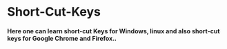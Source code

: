 # Short-Cut-Keys
#### Here one can learn short-cut Keys for Windows, linux and also short-cut keys for Google Chrome and Firefox.. 
